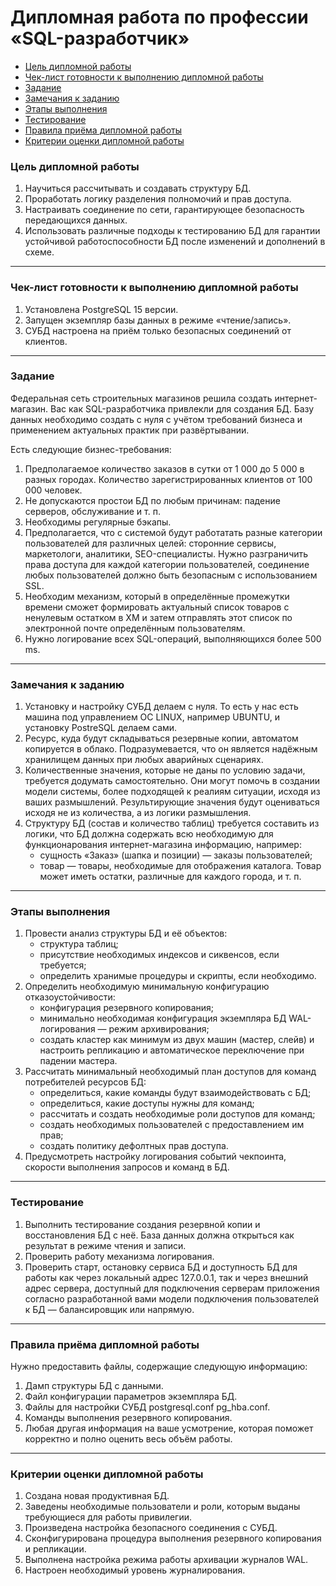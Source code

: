 # Дипломная работа по профессии «SQL-разработчик»* [Цель дипломной работы](#цель-дипломной-работы)* [Чек-лист готовности к выполнению дипломной работы](#Чек-лист-готовности-к-выполнению-дипломной-работы)* [Задание](#задание)* [Замечания к заданию](#замечания-к-заданию) * [Этапы выполнения](#этапы-выполнения) * [Тестирование](#тестирование) * [Правила приёма дипломной работы](#правила-приёма-итоговой-работы)* [Критерии оценки дипломной работы](#критерии-оценки-итоговой-работы)### Цель дипломной работы1. Научиться рассчитывать и создавать структуру БД.2. Проработать логику разделения полномочий и прав доступа.3. Настраивать соединение по сети, гарантирующее безопасность передающихся данных. 4. Использовать различные подходы к тестированию БД для гарантии устойчивой работоспособности БД после изменений и дополнений в схеме.------### Чек-лист готовности к выполнению дипломной работы1. Установлена PostgreSQL 15 версии.2. Запущен экземпляр базы данных в режиме «чтение/запись».3. СУБД настроена на приём только безопасных соединений от клиентов.------### Задание Федеральная сеть строительных магазинов решила создать интернет-магазин. Вас как SQL-разработчика привлекли для создания БД. Базу данных необходимо создать с нуля с учётом требований бизнеса и применением актуальных практик при развёртывании. Есть следующие бизнес-требования:1. Предполагаемое количество заказов в сутки от 1 000 до 5 000 в разных городах. Количество зарегистрированных клиентов от 100 000 человек.2. Не допускаются простои БД по любым причинам: падение серверов, обслуживание и т. п.3. Необходимы регулярные бэкапы.4. Предполагается, что с системой будут работатать разные категории пользователей для различных целей: сторонние сервисы, маркетологи, аналитики, SEO-специалисты. Нужно разграничить права доступа для каждой категории пользователей, соединение любых пользователей должно быть безопасным с использованием SSL.5. Необходим механизм, который в определённые промежутки времени сможет формировать актуальный список товаров с ненулевым остатком в XM и затем отправлять этот список по электронной почте определённым пользователям.7. Нужно логирование всех SQL-операций, выполняющихся более 500 ms.  ---### Замечания к заданию1. Установку и настройку СУБД делаем с нуля. То есть у нас есть машина под управлением ОС LINUX, например UBUNTU, и установку PostreSQL делаем сами.3. Ресурс, куда будут складываться резервные копии, автоматом копируется в облако. Подразумевается, что он является надёжным хранилищем данных при любых аварийных сценариях.4. Количественные значения, которые не даны по условию задачи, требуется додумать самостоятельно. Они могут помочь в создании модели системы, более подходящей к реалиям ситуации, исходя из ваших размышлений. Результирующие значения будут оцениваться исходя не из количества, а из логики размышления.5. Структуру БД (состав и количество таблиц) требуется составить из логики, что БД должна содержать всю необходимую для функционарования интернет-магазина информацию, например:   - сущность «Заказ» (шапка и позиции) — заказы пользователей;   - товар — товары, необходимые для отображения каталога. Товар может иметь остатки, различные для каждого города, и т. п. ---### Этапы выполнения1. Провести анализ структуры БД и её объектов:    - структура таблиц;    - присутствие необходимых индексов и сиквенсов, если требуется;    - определить хранимые процедуры и скрипты, если необходимо.2. Определить необходимую минимальную конфигурацию отказоустойчивости:    - конфигурация резервного копирования;     - минимально необходимая конфигурация экземпляра БД WAL-логирования — режим архивирования;    - создать кластер как минимум из двух машин (мастер, слейв) и настроить репликацию и автоматическое переключение при падении мастера.3. Рассчитать минимальный необходимый план доступов для команд потребителей ресурсов БД:    - определиться, какие команды будут взаимодействовать с БД;    - определиться, какие доступы нужны для команд;    - рассчитать и создать необходимые роли доступов для команд;    - создать необходимых пользователей с предоставлением им прав;    - создать политику дефолтных прав доступа.4. Предусмотреть настройку логирования событий чекпоинта, скорости выполнения запросов и команд в БД.---###  Тестирование1. Выполнить тестирование создания резервной копии и восстановления БД с неё. База данных должна открыться как результат в режиме чтения и записи.2. Проверить работу механизма логирования.3. Проверить старт, остановку сервиса БД и доступность БД для работы как через локальный адрес 127.0.0.1, так и через внешний адрес сервера, доступный для подключения серверам приложения согласно разработанной вами модели подключения пользователей к БД — балансировщик или напрямую. ---###  Правила приёма дипломной работыНужно предоставить файлы, содержащие следующую информацию:1. Дамп структуры БД с данными.2. Файл конфигурации параметров экземпляра БД.3. Файлы для настройки СУБД postgresql.conf pg_hba.conf.4. Команды выполнения резервного копирования.5. Любая другая информация на ваше усмотрение, которая поможет корректно и полно оценить весь объём работы.---### Критерии оценки дипломной работы1. Создана новая продуктивная БД.2. Заведены необходимые пользователи и роли, которым выданы требующиеся для работы привилегии.3. Произведена настройка безопасного соединения с СУБД.4. Сконфигурирована процедура выполнения резервного копирования и репликации.5. Выполнена настройка режима работы архивации журналов WAL.6. Настроен необходимый уровень журналирования.